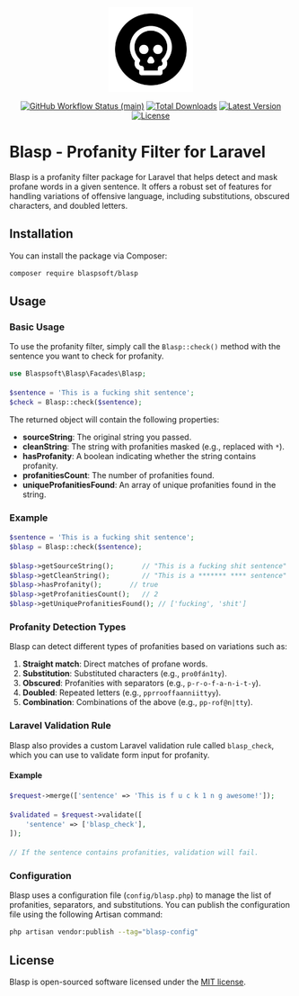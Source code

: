 <p align="center">
    <img src="./assets/icon.png" alt="Blasp Icon" width="150" height="150"/>
    <p align="center">
        <a href="https://github.com/Blaspsoft/blasp/actions/workflows/main.yml"><img alt="GitHub Workflow Status (main)" src="https://github.com/Blaspsoft/blasp/actions/workflows/main.yml/badge.svg"></a>
        <a href="https://packagist.org/packages/blaspsoft/blasp"><img alt="Total Downloads" src="https://img.shields.io/packagist/dt/blaspsoft/blasp"></a>
        <a href="https://packagist.org/packages/blaspsoft/blasp"><img alt="Latest Version" src="https://img.shields.io/packagist/v/blaspsoft/blasp"></a>
        <a href="https://packagist.org/packages/blaspsoft/blasp"><img alt="License" src="https://img.shields.io/packagist/l/blaspsoft/blasp"></a>
    </p>
</p>

# Blasp - Profanity Filter for Laravel

Blasp is a profanity filter package for Laravel that helps detect and mask profane words in a given sentence. It offers a robust set of features for handling variations of offensive language, including substitutions, obscured characters, and doubled letters.

## Installation

You can install the package via Composer:

```bash
composer require blaspsoft/blasp
```

## Usage

### Basic Usage

To use the profanity filter, simply call the `Blasp::check()` method with the sentence you want to check for profanity.

```php
use Blaspsoft\Blasp\Facades\Blasp;

$sentence = 'This is a fucking shit sentence';
$check = Blasp::check($sentence);
```

The returned object will contain the following properties:

- **sourceString**: The original string you passed.
- **cleanString**: The string with profanities masked (e.g., replaced with `*`).
- **hasProfanity**: A boolean indicating whether the string contains profanity.
- **profanitiesCount**: The number of profanities found.
- **uniqueProfanitiesFound**: An array of unique profanities found in the string.

### Example

```php
$sentence = 'This is a fucking shit sentence';
$blasp = Blasp::check($sentence);

$blasp->getSourceString();       // "This is a fucking shit sentence"
$blasp->getCleanString();        // "This is a ******* **** sentence"
$blasp->hasProfanity();       // true
$blasp->getProfanitiesCount();   // 2
$blasp->getUniqueProfanitiesFound(); // ['fucking', 'shit']
```

### Profanity Detection Types

Blasp can detect different types of profanities based on variations such as:

1. **Straight match**: Direct matches of profane words.
2. **Substitution**: Substituted characters (e.g., `pro0fán1ty`).
3. **Obscured**: Profanities with separators (e.g., `p-r-o-f-a-n-i-t-y`).
4. **Doubled**: Repeated letters (e.g., `pprrooffaanniittyy`).
5. **Combination**: Combinations of the above (e.g., `pp-rof@n|tty`).

### Laravel Validation Rule

Blasp also provides a custom Laravel validation rule called `blasp_check`, which you can use to validate form input for profanity.

#### Example

```php
$request->merge(['sentence' => 'This is f u c k 1 n g awesome!']);

$validated = $request->validate([
    'sentence' => ['blasp_check'],
]);

// If the sentence contains profanities, validation will fail.
```

### Configuration

Blasp uses a configuration file (`config/blasp.php`) to manage the list of profanities, separators, and substitutions. You can publish the configuration file using the following Artisan command:

```bash
php artisan vendor:publish --tag="blasp-config"
```

## License

Blasp is open-sourced software licensed under the [MIT license](LICENSE).
